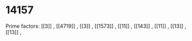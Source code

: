 # 14157

Prime factors: [[3]] , [[4719]] , [[3]] , [[1573]] , [[11]] , [[143]] , [[11]] , [[13]] , [[13]] , 